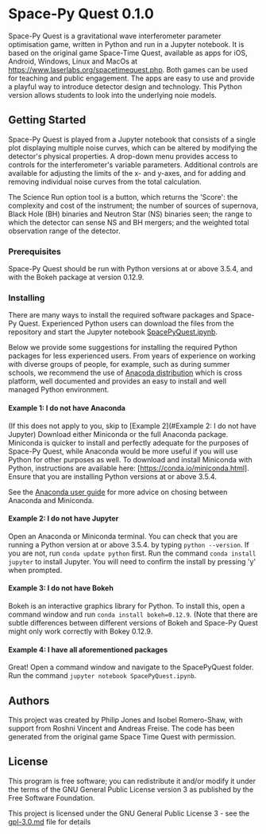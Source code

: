 # Space-Py Quest 0.1.0

Space-Py Quest is a gravitational wave interferometer parameter optimisation game, written in Python and run in a Jupyter notebook. 
It is based on the original game Space-Time Quest, available as apps for iOS, Android, Windows, Linux and MacOs
at <a href="https://www.laserlabs.org/spacetimequest.php">https://www.laserlabs.org/spacetimequest.php</a>. Both games can be used for teaching and public engagement. The apps are easy to use and provide a playful way to introduce detector design and technology. This Python version allows students to look into the underlying noie models.

## Getting Started

Space-Py Quest is played from a Jupyter notebook that consists of a single plot displaying multiple noise curves, which can be altered by modifying the detector's physical properties. A drop-down menu provides access to controls for the interferometer's variable parameters. Additional controls are available for adjusting the limits of the x- and y-axes, and for adding and removing individual noise curves from the total calculation. 

The Science Run option tool is a button, which returns the 'Score': the complexity and cost of the instrument; the number of sources of supernova, Black Hole (BH) binaries and Neutron Star (NS) binaries seen; the range to which the detector can sense NS and BH mergers; and the weighted total observation range of the detector.

### Prerequisites

Space-Py Quest should be run with Python versions at or above 3.5.4, and with the Bokeh package at version 0.12.9. 

### Installing

There are many ways to install the required software packages and Space-Py Quest. Experienced Python users can download the files from the repository and start the Jupyter notebook [SpacePyQuest.ipynb](SpacePyQuest.ipynb).

Below we provide some suggestions for installing the required Python packages for less experienced users. From years of experience on working with diverse groups of people, for example, such as during summer schools, we recommend the use of [Anacoda distribution](https://www.anaconda.com/) which is cross platform, well documented and provides an easy to install and well managed Python environment.

#### Example 1: I do not have Anaconda
(If this does not apply to you, skip to [Example 2](#Example 2: I do not have Jupyter)
Download either Miniconda or the full Anaconda package. Miniconda is quicker to install and perfectly adequate for the purposes of Space-Py Quest, while Anaconda would be more useful if you will use Python for other purposes as well. To download and install Miniconda with Python, instructions are available here: [https://conda.io/miniconda.html]. 
Ensure that you are installing Python versions at or above 3.5.4.

See the [Anaconda user guide](https://conda.io/docs/user-guide/install/download.html) for more advice on chosing between Anaconda and Miniconda.

#### Example 2: I do not have Jupyter
Open an Anaconda or Miniconda terminal. 
You can check that you are running a Python version at or above 3.5.4. by typing ```python --version```. If you are not, run ```conda update python``` first.
Run the command ```conda install jupyter``` to install Jupyter. You will need to confirm the install by pressing 'y' when prompted.

#### Example 3: I do not have Bokeh
Bokeh is an interactive graphics library for Python. To install this, open a command window and run ```conda install bokeh=0.12.9```. (Note that there are subtle differences between different versions of Bokeh and Space-Py Quest might only work correctly with Bokey 0.12.9.

#### Example 4: I have all aforementioned packages
Great! Open a command window and navigate to the SpacePyQuest folder. Run the command ```jupyter notebook SpacePyQuest.ipynb```.

## Authors

This project was created by Philip Jones and Isobel Romero-Shaw, with support from Roshni Vincent and Andreas Freise. The code has been generated from the original game Space Time Quest with permission.

## License

This program is free software; you can redistribute it and/or modify it under the terms of the GNU General Public License version 3 as published by the Free Software Foundation.

This project is licensed under the GNU General Public License 3 - see the [gpl-3.0.md](gpl-3.0.md) file for details

